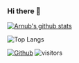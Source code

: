 ### Hi there 👋



[![Arnub's github stats](https://github-readme-stats.vercel.app/api?username=arnub)](https://github.com/arnub/github-readme-stats&theme=vue)

![Top Langs](https://github-readme-stats.vercel.app/api/top-langs/?username=arnub&theme=vue)

<!--
**arnub/arnub** is a ✨ _special_ ✨ repository because its `README.md` (this file) appears on your GitHub profile.

Here are some ideas to get you started:

- 🔭 I’m currently working on ...
- 🌱 I’m currently learning ...
- 👯 I’m looking to collaborate on ...
- 🤔 I’m looking for help with ...
- 💬 Ask me about ...
- 📫 How to reach me: ...
- 😄 Pronouns: ...
- ⚡ Fun fact: ...
-->

[![Github](https://img.shields.io/github/followers/arnub?label=Follow&style=social)](https://github.com/arnub) ![visitors](https://visitor-badge.laobi.icu/badge?page_id=page.id)
